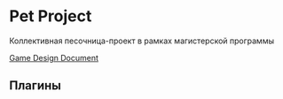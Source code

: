 # Pet Project

Коллективная песочница-проект в рамках магистерской программы

[Game Design Document](https://docs.google.com/document/d/190g71RJRIS43gUJeBfzWyPDbKtT0ikIWP4OYw7Frkeg/edit?usp=sharing)

## Плагины
